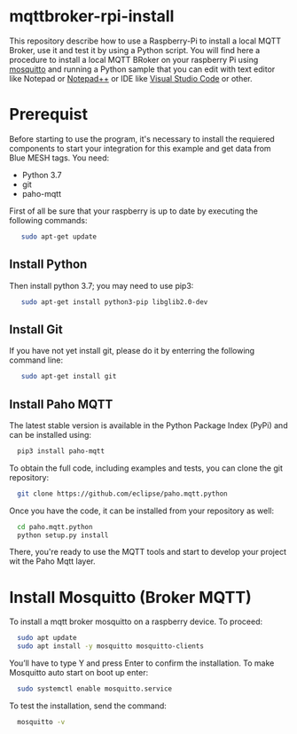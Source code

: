 # mqttbroker-rpi-install

This repository describe how to use a Raspberry-Pi to install a local MQTT Broker, use it and test it by using a Python script. You will find here a procedure to install a local MQTT BRoker on your raspberry Pi using [mosquitto](https://mosquitto.org) and running a Python sample that you can edit with text editor like Notepad or [Notepad++](https://notepad-plus-plus.org/downloads/) or IDE like [Visual Studio Code](https://code.visualstudio.com/download) or other. 

# Prerequist
Before starting to use the program, it's necessary to install the requiered components to start your integration for this example and get data from Blue MESH tags. You need:
- Python 3.7
- git
- paho-mqtt

First of all be sure that your raspberry is up to date by executing the following commands:
```bash
   sudo apt-get update
```

## Install Python
Then install python 3.7; you may need to use pip3:
```bash
   sudo apt-get install python3-pip libglib2.0-dev
```

## Install Git
If you have not yet install git, please do it by enterring the following command line:
```bash
   sudo apt-get install git
```

## Install Paho MQTT
The latest stable version is available in the Python Package Index (PyPi) and can be installed using:
```bash
  pip3 install paho-mqtt
```

To obtain the full code, including examples and tests, you can clone the git repository:
```bash
  git clone https://github.com/eclipse/paho.mqtt.python
```

Once you have the code, it can be installed from your repository as well:
```bash
  cd paho.mqtt.python
  python setup.py install
```

There, you're ready to use the MQTT tools and start to develop your project wit the Paho Mqtt layer.

# Install Mosquitto (Broker MQTT)
To install a mqtt broker mosquitto on a raspberry device. To proceed:
```bash
  sudo apt update
  sudo apt install -y mosquitto mosquitto-clients
```

You’ll have to type Y and press Enter to confirm the installation. To make Mosquitto auto start on boot up enter:
```bash
  sudo systemctl enable mosquitto.service
```

To test the installation, send the command:
```bash
  mosquitto -v
```

